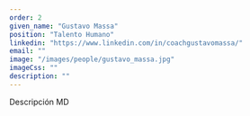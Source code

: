 ```yaml
---
order: 2
given_name: "Gustavo Massa"
position: "Talento Humano"
linkedin: "https://www.linkedin.com/in/coachgustavomassa/"
email: ""
image: "/images/people/gustavo_massa.jpg"
imageCss: ""
description: ""
---
```


Descripción MD